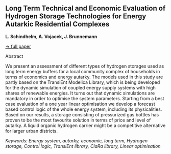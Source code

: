 ## Long Term Technical and Economic Evaluation of Hydrogen Storage Technologies for Energy Autarkic Residential Complexes

**L. Schindhelm, A. Vojacek, J. Brunnemann**

[&#8594; full paper](../proceedings/papers/Modelica2021session7B_paper5.pdf)

Abstract

We present an assessment of different types of hydrogen
storages used as long term energy buffers for a local community
complex of households in terms of economics and
energy autarky. The models used in this study are partly
based on the TransiEnt Modelica Library, which is being
developed for the dynamic simulation of coupled energy
supply systems with high shares of renewable energies. It
turns out that dynamic simulations are mandatory in order
to optimise the system parameters. Starting from a best
case evaluation of a one year linear optimisation we develop
a forecast based control logic of the whole energy
system, including its physicalities. Based on our results, a
storage consisting of pressurized gas bottles has proven to
be the most favourite solution in terms of price and level
of autarky. A liquid organic hydrogen carrier might be a
competitive alternative for larger urban districts.

*Keywords: Energy system, autarky, economic, long term, Hydrogen storage, Control logic, TransiEnt library, ClaRa library, Linear optimisation*
